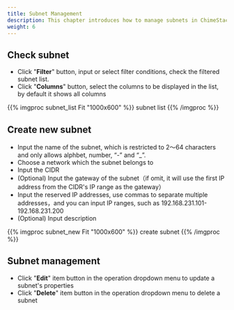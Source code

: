 ```yaml
---
title: Subnet Management
description: This chapter introduces how to manage subnets in ChimeStack
weight: 6
---
```


## Check subnet
  * Click "**Filter**" button, input or select filter conditions, check the filtered subnet list.
  * Click "**Columns**" button, select the columns to be displayed in the list, by default it shows all columns
  
{{% imgproc subnet_list Fit "1000x600" %}}
subnet list 
{{% /imgproc %}}

## Create new subnet
  * Input the name of the subnet, which is restricted to 2～64 characters and only allows alphbet, number, “-” and “_”.
  * Choose a network which the subnet belongs to
  * Input the CIDR
  * (Optional) Input the gateway of the subnet（if omit, it will use the first IP address from the CIDR's IP range as the gateway）
  * Input the reserved IP addresses, use commas to separate multiple addresses，and you can input IP ranges, such as 192.168.231.101-192.168.231.200
  * (Optional) Input description
  
{{% imgproc subnet_new Fit "1000x600" %}}
create subnet
{{% /imgproc %}}

## Subnet management 
  * Click "**Edit**" item button in the operation dropdown menu to update a subnet's properties
  * Click "**Delete**" item button in the operation dropdown menu to delete a subnet
